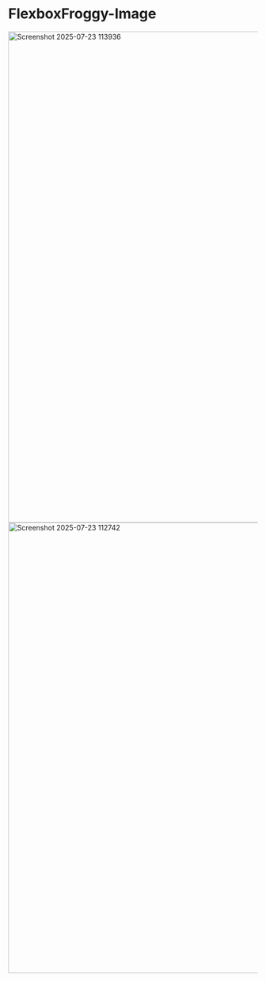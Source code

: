 # FlexboxFroggy-Image
<img width="1919" height="992" alt="Screenshot 2025-07-23 113936" src="https://github.com/user-attachments/assets/fa40adc0-746f-4ab7-b0a8-278851a94185" />
<img width="1919" height="911" alt="Screenshot 2025-07-23 112742" src="https://github.com/user-attachments/assets/07f052e0-df26-4bb1-ac68-6d9720f44b6e" />
